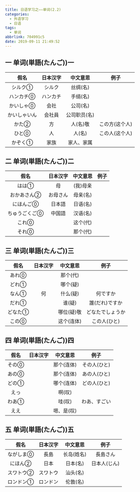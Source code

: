 ```yaml
---
title: 日语学习之——单词(2.2)
categories:
  - 外语学习
  - 日语
tags:
  - 单词
abbrlink: 704991c5
date: 2019-09-11 21:49:52
---
```

## 一 单词(単語(たんご))一

|     假名     | 日本汉字 |   中文意思   |      例子      |
| :----------: | :------: | :----------: | :------------: |
|   シルク①    |  シルク  |   丝绸(名)   |                |
|  ハンカチ⓪   | ハンカチ |   手绢(名)   |                |
|  かいしゃ⓪   |   会社   |   公司(名)   |                |
| かいしゃいん |  会社員  | 公司职员(名) |                |
|    かた②     |    方    |   人(名)敬   | この方(这个人) |
|    ひと⓪     |    人    |    人(名)    | この人(这个人) |
|   かぞく①    |   家族   |  家人、家属  |                |

<!--more-->

## 二 单词(単語(たんご))二

|     假名      | 日本汉字 | 中文意思 | 例子 |
| :-----------: | :------: | :------: | :--: |
|     はは①     |    母    | (我)母亲 |      |
|  おかあさん②  | お母さん | 母亲(名) |      |
|   にほんご⓪   |  日本語  | 日语(名) |      |
| ちゅうごくご⓪ |  中国語  | 汉语(名) |      |
|     これ⓪     |          | 这个(代) |      |
|     それ⓪     |          | 那个(代) |      |

## 三 单词(単語(たんご))三

|  假名   | 日本汉字 |  中文意思  |       例子       |
| :-----: | :------: | :--------: | :--------------: |
|  あれ⓪  |          |  那个(代)  |                  |
|  どれ①  |          |  哪个(疑)  |                  |
|  なん①  |    何    |  什么(疑)  |     何ですか     |
|  だれ①  |          |   谁(疑)   |  誰(だれ)ですか  |
| どなた① |          | 哪位(疑)敬 | どなたでしょうか |
|  この⓪  |          | 这个(连体) |   この人(ひと)   |

## 四  单词(単語(たんご))四

| 假名  | 日本汉字 |  中文意思  |     例子     |
| :---: | :------: | :--------: | :----------: |
| その⓪ |          | 那个(连体) | その人(ひと) |
| あの⓪ |          | 那个(连体) | あの人(ひと) |
| どの① |          | 哪个(连体) | どの人(ひと) |
| えっ  |          |   啊(叹)   |              |
| わあ① |          |   哇(叹)   | わあ、すごい |
| ええ  |          | 嗯、是(叹) |              |

## 五  单词(単語(たんご))五

|   假名    | 日本汉字 |  中文意思  |     例子     |
| :-------: | :------: | :--------: | :----------: |
| ながしま⓪ |   長島   | 长岛(姓名) |   長島さん   |
|  にほん②  |   日本   |  日本(名)  | 日本人(じん) |
| スワトウ② | スワトウ |  汕头(名)  |              |
| ロンドン① | ロンドン |  伦敦(名)  |              |

